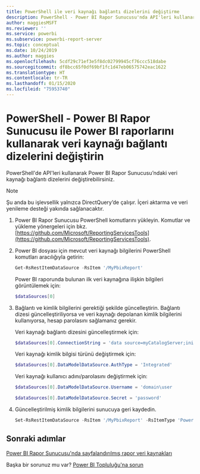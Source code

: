```yaml
---
title: PowerShell ile veri kaynağı bağlantı dizelerini değiştirme
description: PowerShell - Power BI Rapor Sunucusu'nda API'leri kullanarak veri kaynağı bağlantı dizelerini değiştirin.
author: maggiesMSFT
ms.reviewer: ''
ms.service: powerbi
ms.subservice: powerbi-report-server
ms.topic: conceptual
ms.date: 10/24/2019
ms.author: maggies
ms.openlocfilehash: 5cdf29c71ef3e5f8dc02799945cf76ccc518dabe
ms.sourcegitcommit: df8bcc65f0df69bf1fc1d47eb06575742eac1622
ms.translationtype: HT
ms.contentlocale: tr-TR
ms.lasthandoff: 01/15/2020
ms.locfileid: "75953740"
---
```

# <a name="change-data-source-connection-strings-in-power-bi-reports-with-powershell---power-bi-report-server"></a>PowerShell - Power BI Rapor Sunucusu ile Power BI raporlarını kullanarak veri kaynağı bağlantı dizelerini değiştirin


PowerShell'de API'leri kullanarak Power BI Rapor Sunucusu’ndaki veri kaynağı bağlantı dizelerini değiştirebilirsiniz. 

> [!NOTE]
> Şu anda bu işlevsellik yalnızca DirectQuery’de çalışır. İçeri aktarma ve veri yenileme desteği yakında sağlanacaktır.

1. Power BI Rapor Sunucusu PowerShell komutlarını yükleyin. Komutlar ve yükleme yönergeleri için bkz. [https://github.com/Microsoft/ReportingServicesTools](https://github.com/Microsoft/ReportingServicesTools). 

2. Power BI dosyası için mevcut veri kaynağı bilgilerini PowerShell komutları aracılığıyla getirin:

    ```powershell
    Get-RsRestItemDataSource -RsItem '/MyPbixReport'
    ```

    Power BI raporunda bulunan ilk veri kaynağına ilişkin bilgileri görüntülemek için: 

    ```powershell
    $dataSources[0]
    ```

3. Bağlantı ve kimlik bilgilerini gerektiği şekilde güncelleştirin. Bağlantı dizesi güncelleştiriliyorsa ve veri kaynağı depolanan kimlik bilgilerini kullanıyorsa, hesap parolasını sağlamanız gerekir. 

    Veri kaynağı bağlantı dizesini güncelleştirmek için:

    ```powershell
    $dataSources[0].ConnectionString = 'data source=myCatalogServer;initial catalog=ReportServer;persist security info=False' 
    ```

    Veri kaynağı kimlik bilgisi türünü değiştirmek için:

    ```powershell
    $dataSources[0].DataModelDataSource.AuthType = 'Integrated'
    ```

    Veri kaynağı kullanıcı adını/parolasını değiştirmek için:

    ```powershell
    $dataSources[0].DataModelDataSource.Username = 'domain\user
    ```
    ```powershell
    $dataSources[0].DataModelDataSource.Secret = 'password'
    ```

4. Güncelleştirilmiş kimlik bilgilerini sunucuya geri kaydedin.

    ```powershell
    Set-RsRestItemDataSource -RsItem '/MyPbixReport' -RsItemType 'PowerBIReport' -DataSources $dataSources
    ```

## <a name="next-steps"></a>Sonraki adımlar

[Power BI Rapor Sunucusu'nda sayfalandırılmış rapor veri kaynakları](connect-data-sources.md) 

Başka bir sorunuz mu var? [Power BI Topluluğu'na sorun](https://community.powerbi.com/)
